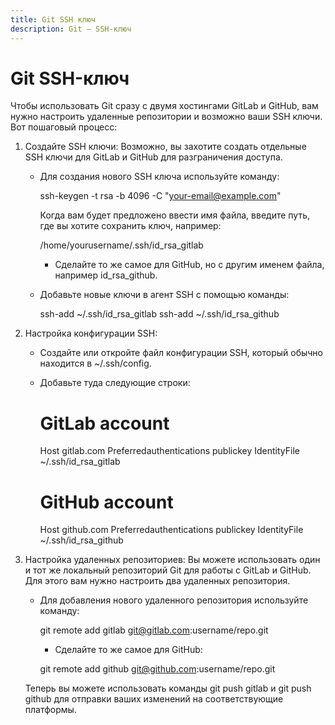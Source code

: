 ```yaml
---
title: Git SSH ключ
description: Git — SSH-ключ
---
```


# Git SSH-ключ

Чтобы использовать Git сразу с двумя хостингами GitLab и GitHub, вам нужно настроить удаленные репозитории и возможно ваши SSH ключи. Вот пошаговый процесс:

1. Создайте SSH ключи:
   Возможно, вы захотите создать отдельные SSH ключи для GitLab и GitHub для разграничения доступа.

    - Для создания нового SSH ключа используйте команду:

      ssh-keygen -t rsa -b 4096 -C "your-email@example.com"

      Когда вам будет предложено ввести имя файла, введите путь, где вы хотите сохранить ключ, например:

      /home/yourusername/.ssh/id_rsa_gitlab

        - Сделайте то же самое для GitHub, но с другим именем файла, например id_rsa_github.

    - Добавьте новые ключи в агент SSH с помощью команды:

      ssh-add ~/.ssh/id_rsa_gitlab
      ssh-add ~/.ssh/id_rsa_github

2. Настройка конфигурации SSH:
    - Создайте или откройте файл конфигурации SSH, который обычно находится в ~/.ssh/config.
    - Добавьте туда следующие строки:

      # GitLab account
      Host gitlab.com
      Preferredauthentications publickey
      IdentityFile ~/.ssh/id_rsa_gitlab

      # GitHub account
      Host github.com
      Preferredauthentications publickey
      IdentityFile ~/.ssh/id_rsa_github

3. Настройка удаленных репозиториев:
   Вы можете использовать один и тот же локальный репозиторий Git для работы с GitLab и GitHub. Для этого вам нужно настроить два удаленных репозитория.

    - Для добавления нового удаленного репозитория используйте команду:

      git remote add gitlab git@gitlab.com:username/repo.git

        - Сделайте то же самое для GitHub:

      git remote add github git@github.com:username/repo.git

   Теперь вы можете использовать команды git push gitlab и git push github для отправки ваших изменений на соответствующие платформы.